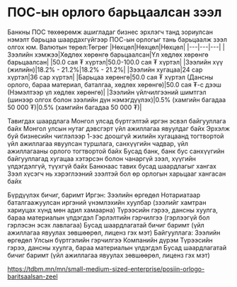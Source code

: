 # ПОС-ын орлого барьцаалсан зээл
Банкны ПОС төхөөрөмж ашигладаг бизнес эрхлэгч танд зориулсан нэмэлт барьцаа шаардахгүйгээр ПОС-ын орлогыг тань барьцаалж зээл олгох юм.
Валютын төрөл:Төгрөг
|Нөхцөл|Нөхцөл|Нөхцөл|
|---|---|---|
|Зээлийн хэмжээ|Хөдлөх хөрөнгө барьцаалсан|Үл хөдлөх хөрөнгө барьцаалсан|
|50.0 сая ₮ хүртэл|50.0-100.0 сая ₮ хүртэл|
|Зээлийн хүү (жилийн)|18.2% - 21.2%|18.2% - 21.2%|
|Зээлийн хугацаа|24 сар хүртэл|36 сар хүртэл|
|Барьцаа хөрөнгө|50.0 сая ₮ хүртэл (Дансны орлого, бараа материал, баталгаа, хөдлөх хөрөнгө)|50.0 сая ₮-с дээш (Нэмэлтээр үл хөдлөх хөрөнгө)|
|Зээлийн үйлчилгээний шимтгэл (шинээр олгох болон зээлийн дүн нэмэгдүүлэх)|0.5% (хамгийн багадаа 50 000 ₮)|0.5% (хамгийн багадаа 50 000 ₮)|

Тавигдах шаардлага
Монгол улсад бүртгэлтэй иргэн эсвэл байгууллага байх
Монгол улсын нутаг дэвсгэрт үйл ажиллагаа явуулдаг байх
Эрхэлж буй бизнесийн чиглэлээр 1-ээс доошгүй жилийн хугацаанд тогтвортой үйл ажиллагаа явуулсан туршлага, санхүүгийн чадвар, үйл ажиллагааны орлого тогтвортой байх
Бусад банк, банк бус санхүүгийн байгууллагад хугацаа хэтэрсэн болон чанаргүй зээл, хүүгийн үлдэгдэлгүй, түүхгүй байх
Банкнаас тавих бусад шаардлагыг хангах
Зээл хүсэгч нь хэрэглээний зээлтэй бол өр орлогын харьцааг хангасан байх

Бүрдүүлэх бичиг, баримт
Иргэн:
Зээлийн өргөдөл
Нотариатаар баталгаажуулсан иргэний үнэмлэхийн хуулбар (зээлийг хамтран хариуцах хүнд мөн адил хамаарна)
Түрээсийн гэрээ, дансны хуулга, бараа материалын үлдэгдэл
Гэрлэлтийн гэрчилгээ (гэрлээгүй бол гэрлэсэн эсэх лавлагаа)
Бусад шаардлагатай бичиг баримт (үйл ажиллагаа явуулах зөвшөөрөл, лиценз гэх мэт)
Байгууллага:
Зээлийн өргөдөл
Улсын бүртгэлийн гэрчилгээ
Компанийн дүрэм
Түрээсийн гэрээ, дансны хуулга, бараа материалын үлдэгдэл
Бусад шаардлагатай бичиг баримт (үйл ажиллагаа явуулах зөвшөөрөл, лиценз гэх мэт)

https://tdbm.mn/mn/small-medium-sized-enterprise/posiin-orlogo-baritsaalsan-zeel